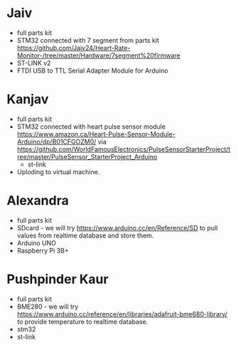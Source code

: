 # Jaiv

   - full parts kit
   - STM32 connected with 7 segment from parts kit https://github.com/Jaiv24/Heart-Rate-Monitor-/tree/master/Hardware/7segment%20firmware
   - ST-LINK v2
   - FTDI USB to TTL Serial Adapter Module for Arduino	

# Kanjav
   - full parts kit
   - STM32 connected with heart pulse sensor module https://www.amazon.ca/Heart-Pulse-Sensor-Module-Arduino/dp/B01CFGOZM0/
     via https://github.com/WorldFamousElectronics/PulseSensorStarterProject/tree/master/PulseSensor_StarterProject_Arduino
     - st-link
   - Uploding to virtual machine.

# Alexandra
   - full parts kit 
   - SDcard - we will try https://www.arduino.cc/en/Reference/SD
     to pull values from realtime database and store them.
   - Arduino UNO
   - Raspberry Pi 3B+
   

# Pushpinder Kaur
   - full parts kit 
   - BME280 - we will try https://www.arduino.cc/reference/en/libraries/adafruit-bme680-library/
     to provide temperature to realtime database.
   - stm32
   - st-link